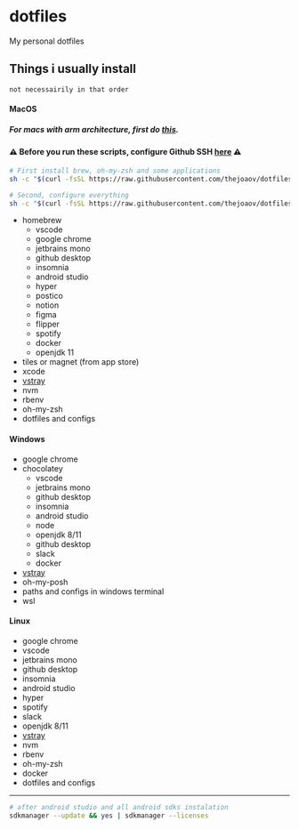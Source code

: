 # dotfiles
My personal dotfiles


## Things i usually install 
```not necessairily in that order```

#### MacOS

##### For macs with arm architecture, first do [this](./macOS-m1/README.md).

#### :warning: Before you run these scripts, configure Github SSH [here](https://docs.github.com/pt/authentication/connecting-to-github-with-ssh/generating-a-new-ssh-key-and-adding-it-to-the-ssh-agent) :warning:

```bash
# First install brew, oh-my-zsh and some applications
sh -c "$(curl -fsSL https://raw.githubusercontent.com/thejoaov/dotfiles/master/macOS/install.sh)"

# Second, configure everything
sh -c "$(curl -fsSL https://raw.githubusercontent.com/thejoaov/dotfiles/master/macOS/configure.sh)"

```
- homebrew
  - vscode
  - google chrome
  - jetbrains mono
  - github desktop
  - insomnia
  - android studio
  - hyper
  - postico
  - notion
  - figma
  - flipper
  - spotify
  - docker
  - openjdk 11
- tiles or magnet (from app store)
- xcode
- [vstray](https://github.com/thejoaov/vs-tray/releases)
- nvm
- rbenv
- oh-my-zsh
- dotfiles and configs

#### Windows
- google chrome
- chocolatey
  - vscode
  - jetbrains mono
  - github desktop
  - insomnia
  - android studio
  - node
  - openjdk 8/11
  - github desktop
  - slack
  - docker
- [vstray](https://github.com/thejoaov/vs-tray/releases)
- oh-my-posh
- paths and configs in windows terminal
- wsl

#### Linux
- google chrome
- vscode
- jetbrains mono
- github desktop
- insomnia
- android studio
- hyper
- spotify
- slack
- openjdk 8/11
- [vstray](https://github.com/thejoaov/vs-tray/releases)
- nvm
- rbenv
- oh-my-zsh
- docker
- dotfiles and configs

---
```bash
# after android studio and all android sdks instalation
sdkmanager --update && yes | sdkmanager --licenses
```
